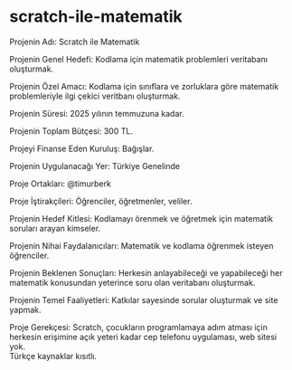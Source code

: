 # scratch-ile-matematik

Projenin Adı:	Scratch ile Matematik

Projenin Genel Hedefi:	Kodlama için matematik problemleri veritabanı oluşturmak.

Projenin Özel Amacı:	Kodlama için sınıflara ve zorluklara göre matematik problemleriyle ilgi çekici veritbanı oluşturmak.

Projenin Süresi:	2025 yılının temmuzuna kadar.

Projenin Toplam Bütçesi:	300 TL.

Projeyi Finanse Eden Kuruluş:	Bağışlar.

Projenin Uygulanacağı Yer:	Türkiye Genelinde

Proje Ortakları: @timurberk 

Proje İştirakçileri:	Öğrenciler, öğretmenler, veliler.	

Projenin Hedef Kitlesi:	Kodlamayı örenmek ve öğretmek için matematik soruları arayan kimseler.

Projenin Nihai Faydalanıcıları:	Matematik ve kodlama öğrenmek isteyen öğrenciler.	

Projenin Beklenen Sonuçları:	Herkesin anlayabileceği ve yapabileceği her matematik konusundan yeterince soru olan veritabanı oluşturmak.

Projenin Temel Faaliyetleri:	Katkılar sayesinde sorular oluşturmak ve site yapmak.	

Proje Gerekçesi:	Scratch, çocukların programlamaya adım atması için herkesin erişimine açık yeteri kadar cep telefonu uygulaması, web sitesi yok.	
	Türkçe kaynaklar kısıtlı.	
	
